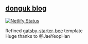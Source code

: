 ## [donguk blog](https://doonguk.github.io)

[![Netlify Status](https://api.netlify.com/api/v1/badges/4b1962ce-6206-4d8f-9516-63be92294198/deploy-status)](https://app.netlify.com/sites/gatsby-starter-bee/deploys)

Refined [gatsby-starter-bee](https://github.com/JaeYeopHan/gatsby-starter-bee) template  
Huge thanks to @JaeYeopHan
